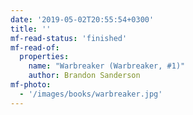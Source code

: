 ```yaml
---
date: '2019-05-02T20:55:54+0300'
title: ''
mf-read-status: 'finished'
mf-read-of:
  properties:
    name: "Warbreaker (Warbreaker, #1)"
    author: Brandon Sanderson
mf-photo:
  - '/images/books/warbreaker.jpg'
---
```

